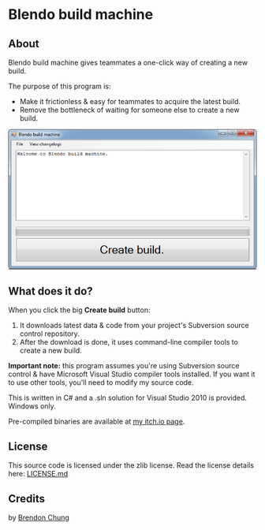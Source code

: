 ﻿# Blendo build machine

## About
Blendo build machine gives teammates a one-click way of creating a new build.

The purpose of this program is:
- Make it frictionless & easy for teammates to acquire the latest build.
- Remove the bottleneck of waiting for someone else to create a new build.

[![screenshot of Blendo build machine](screenshot.png)](screenshot.png)

## What does it do?
When you click the big **Create build** button:
1. It downloads latest data & code from your project's Subversion source control repository.
2. After the download is done, it uses command-line compiler tools to create a new build.

**Important note:** this program assumes you're using Subversion source control & have Microsoft Visual Studio compiler tools installed. If you want it to use other tools, you'll need to modify my source code.

This is written in C# and a .sln solution for Visual Studio 2010 is provided. Windows only.

Pre-compiled binaries are available at [my itch.io page](https://blendogames.itch.io/blendobuildmachine).

## License
This source code is licensed under the zlib license. Read the license details here: [LICENSE.md](https://github.com/blendogames/blendobuildmachine/blob/master/license.md)

## Credits
by [Brendon Chung](http://blendogames.com)
